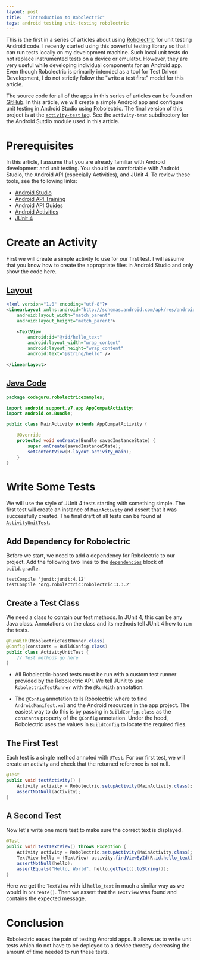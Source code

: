 ```yaml
---
layout: post
title:  "Introduction to Robolectric"
tags: android testing unit-testing robolectric
---
```


This is the first in a series of articles about using [Robolectric][5] for unit testing Android code. I recently started using this powerful testing library so that I can run tests locally on my development machine. Such local unit tests do not replace instrumented tests on a device or emulator. However, they are very useful while developing individual components for an Android app. Even though Robolectric is primarily intended as a tool for Test Driven Development, I do not strictly follow the "write a test first" model for this article.

The source code for all of the apps in this series of articles can be found on [GitHub][1]. In this article, we will create a simple Android app and configure unit testing in Android Studio using Robolectric. The final version of this project is at the [`activity-test` tag][2]. See the `activity-test` subdirectory for the Android Sutdio module used in this article.

Prerequisites
==

In this article, I assume that you are already familiar with Android development and unit testing. You should be comfortable with Android Studio, the Android API (especially Activities), and JUnit 4. To review these tools, see the following links:

* [Android Studio][14]
* [Android API Training][15]
* [Android API Guides][16]
* [Android Activities][17]
* [JUnit 4][18]

[14]:https://developer.android.com/studio/index.html
[15]:https://developer.android.com/training/index.html
[16]:https://developer.android.com/guide/index.html
[17]:https://developer.android.com/guide/components/activities.html
[18]:http://junit.org/junit4/

Create an Activity
==

First we will create a simple activity to use for our first test. I will assume that you know how to create the appropriate files in Android Studio and only show the code here.

[Layout][3]
--

```xml
<?xml version="1.0" encoding="utf-8"?>
<LinearLayout xmlns:android="http://schemas.android.com/apk/res/android"
    android:layout_width="match_parent"
    android:layout_height="match_parent">

    <TextView
        android:id="@+id/hello_text"
        android:layout_width="wrap_content"
        android:layout_height="wrap_content"
        android:text="@string/hello" />

</LinearLayout>
```

[Java Code][4]
--

```java
package codeguru.robolectricexamples;

import android.support.v7.app.AppCompatActivity;
import android.os.Bundle;

public class MainActivity extends AppCompatActivity {

    @Override
    protected void onCreate(Bundle savedInstanceState) {
        super.onCreate(savedInstanceState);
        setContentView(R.layout.activity_main);
    }
}
```

Write Some Tests
==

We will use the style of JUnit 4 tests starting with something simple. The first test will create an instance of `MainActivity` and assert that it was successfully created. The final draft of all tests can be found at [`ActivityUnitTest`][8].

Add Dependency for Robolectric
--

Before we start, we need to add a dependency for Robolectric to our project. Add the following two lines to the [`dependencies`][6] block of [`build.gradle`][7]:

    testCompile 'junit:junit:4.12'
    testCompile 'org.robolectric:robolectric:3.3.2'

Create a Test Class
--

We need a class to contain our test methods. In JUnit 4, this can be any Java class. Annotations on the class and its methods tell JUnit 4 how to run the tests.

```java
@RunWith(RobolectricTestRunner.class)
@Config(constants = BuildConfig.class)
public class ActivityUnitTest {
    // Test methods go here
}
```

* All Robolectric-based tests must be run with a custom test runner provided by the Robolectric API. We tell JUnit to use `RobolectricTestRunner` with the `@RunWith` annotation.

* The `@Config` annotation tells Robolectric where to find `AndroidManifest.xml` and the Android resources in the app project. The easiest way to do this is by passing in `BuildConfig.class` as the `constants` property of the `@Config` annotation. Under the hood, Robolectric uses the values in `BuildConfig` to locate the required files.

The First Test
--

Each test is a single method annoted with `@Test`. For our first test, we will create an activity and check that the returned reference is not null.

```java
@Test
public void testActivity() {
    Activity activity = Robolectric.setupActivity(MainActivity.class);
    assertNotNull(activity);
}
```

A Second Test
--

Now let's write one more test to make sure the correct text is displayed.

```java
@Test
public void testTextView() throws Exception {
    Activity activity = Robolectric.setupActivity(MainActivity.class);
    TextView hello = (TextView) activity.findViewById(R.id.hello_text);
    assertNotNull(hello);
    assertEquals("Hello, World", hello.getText().toString());
}
```

Here we get the `TextView` with id `hello_text` in much a similar way as we would in `onCreate()`. Then we assert that the `TextView` was found and contains the expected message.

Conclusion
==

Robolectric eases the pain of testing Android apps. It allows us to write unit tests which do not have to be deployed to a device thereby decreasing the amount of time needed to run these tests.

[1]:https://github.com/codeguru42/robolectric-examples
[2]:https://github.com/codeguru42/robolectric-examples/tree/activity-test
[3]:https://github.com/codeguru42/robolectric-examples/blob/activity-test/activity-test/src/main/res/layout/activity_main.xml
[4]:https://github.com/codeguru42/robolectric-examples/blob/activity-test/activity-test/src/main/java/codeguru/robolectricexamples/MainActivity.java
[5]:http://robolectric.org/
[6]:https://github.com/codeguru42/robolectric-examples/blob/activity-test/activity-test/build.gradle#L22-L32
[7]:https://github.com/codeguru42/robolectric-examples/blob/activity-test/activity-test/build.gradle
[8]:https://github.com/codeguru42/robolectric-examples/blob/activity-test/activity-test/src/test/java/codeguru/robolectricexamples/ActivityUnitTest.java
[9]:http://hamcrest.org/JavaHamcrest/
[10]:http://junit.org/junit4/javadoc/latest/org/junit/Assert.html#assertThat(T,%20org.hamcrest.Matcher)
[11]:http://junit.org/junit4/javadoc/latest/org/junit/Assert.html#assertNotNull(java.lang.Object)
[12]:https://en.wikipedia.org/wiki/Fluent_interface
